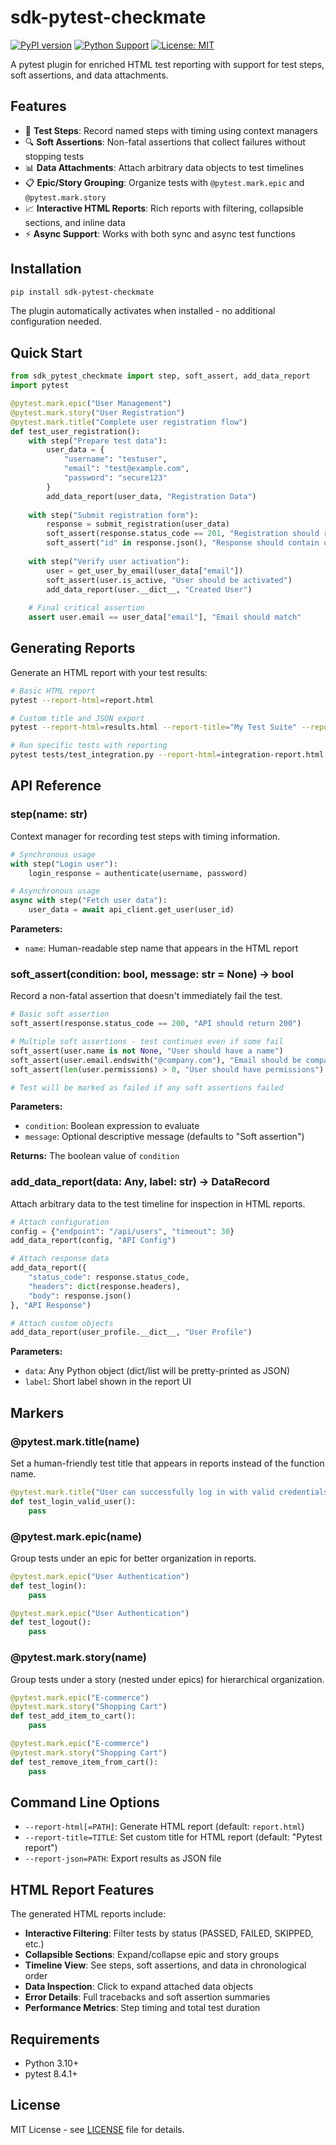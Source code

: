 # sdk-pytest-checkmate

[![PyPI version](https://badge.fury.io/py/sdk-pytest-checkmate.svg)](https://badge.fury.io/py/sdk-pytest-checkmate)
[![Python Support](https://img.shields.io/pypi/pyversions/sdk-pytest-checkmate.svg)](https://pypi.org/project/sdk-pytest-checkmate/)
[![License: MIT](https://img.shields.io/badge/License-MIT-yellow.svg)](https://opensource.org/licenses/MIT)

A pytest plugin for enriched HTML test reporting with support for test steps, soft assertions, and data attachments.

## Features

- 🔄 **Test Steps**: Record named steps with timing using context managers
- 🔍 **Soft Assertions**: Non-fatal assertions that collect failures without stopping tests
- 📊 **Data Attachments**: Attach arbitrary data objects to test timelines
- 📋 **Epic/Story Grouping**: Organize tests with `@pytest.mark.epic` and `@pytest.mark.story`
- 📈 **Interactive HTML Reports**: Rich reports with filtering, collapsible sections, and inline data
- ⚡ **Async Support**: Works with both sync and async test functions

## Installation

```bash
pip install sdk-pytest-checkmate
```

The plugin automatically activates when installed - no additional configuration needed.

## Quick Start

```python
from sdk_pytest_checkmate import step, soft_assert, add_data_report
import pytest

@pytest.mark.epic("User Management")
@pytest.mark.story("User Registration")
@pytest.mark.title("Complete user registration flow")
def test_user_registration():
    with step("Prepare test data"):
        user_data = {
            "username": "testuser",
            "email": "test@example.com",
            "password": "secure123"
        }
        add_data_report(user_data, "Registration Data")
    
    with step("Submit registration form"):
        response = submit_registration(user_data)
        soft_assert(response.status_code == 201, "Registration should return 201")
        soft_assert("id" in response.json(), "Response should contain user ID")
    
    with step("Verify user activation"):
        user = get_user_by_email(user_data["email"])
        soft_assert(user.is_active, "User should be activated")
        add_data_report(user.__dict__, "Created User")
    
    # Final critical assertion
    assert user.email == user_data["email"], "Email should match"
```

## Generating Reports

Generate an HTML report with your test results:

```bash
# Basic HTML report
pytest --report-html=report.html

# Custom title and JSON export
pytest --report-html=results.html --report-title="My Test Suite" --report-json=results.json

# Run specific tests with reporting
pytest tests/test_integration.py --report-html=integration-report.html
```

## API Reference

### step(name: str)

Context manager for recording test steps with timing information.

```python
# Synchronous usage
with step("Login user"):
    login_response = authenticate(username, password)

# Asynchronous usage  
async with step("Fetch user data"):
    user_data = await api_client.get_user(user_id)
```

**Parameters:**
- `name`: Human-readable step name that appears in the HTML report

### soft_assert(condition: bool, message: str = None) -> bool

Record a non-fatal assertion that doesn't immediately fail the test.

```python
# Basic soft assertion
soft_assert(response.status_code == 200, "API should return 200")

# Multiple soft assertions - test continues even if some fail
soft_assert(user.name is not None, "User should have a name")
soft_assert(user.email.endswith("@company.com"), "Email should be company domain")
soft_assert(len(user.permissions) > 0, "User should have permissions")

# Test will be marked as failed if any soft assertions failed
```

**Parameters:**
- `condition`: Boolean expression to evaluate
- `message`: Optional descriptive message (defaults to "Soft assertion")

**Returns:** The boolean value of `condition`

### add_data_report(data: Any, label: str) -> DataRecord

Attach arbitrary data to the test timeline for inspection in HTML reports.

```python
# Attach configuration
config = {"endpoint": "/api/users", "timeout": 30}
add_data_report(config, "API Config")

# Attach response data
add_data_report({
    "status_code": response.status_code,
    "headers": dict(response.headers),
    "body": response.json()
}, "API Response")

# Attach custom objects
add_data_report(user_profile.__dict__, "User Profile")
```

**Parameters:**
- `data`: Any Python object (dict/list will be pretty-printed as JSON)
- `label`: Short label shown in the report UI

## Markers

### @pytest.mark.title(name)

Set a human-friendly test title that appears in reports instead of the function name.

```python
@pytest.mark.title("User can successfully log in with valid credentials")
def test_login_valid_user():
    pass
```

### @pytest.mark.epic(name)

Group tests under an epic for better organization in reports.

```python
@pytest.mark.epic("User Authentication")
def test_login():
    pass

@pytest.mark.epic("User Authentication") 
def test_logout():
    pass
```

### @pytest.mark.story(name)

Group tests under a story (nested under epics) for hierarchical organization.

```python
@pytest.mark.epic("E-commerce")
@pytest.mark.story("Shopping Cart")
def test_add_item_to_cart():
    pass

@pytest.mark.epic("E-commerce")
@pytest.mark.story("Shopping Cart")
def test_remove_item_from_cart():
    pass
```

## Command Line Options

- `--report-html[=PATH]`: Generate HTML report (default: `report.html`)
- `--report-title=TITLE`: Set custom title for HTML report (default: "Pytest report")
- `--report-json=PATH`: Export results as JSON file

## HTML Report Features

The generated HTML reports include:

- **Interactive Filtering**: Filter tests by status (PASSED, FAILED, SKIPPED, etc.)
- **Collapsible Sections**: Expand/collapse epic and story groups
- **Timeline View**: See steps, soft assertions, and data in chronological order
- **Data Inspection**: Click to expand attached data objects
- **Error Details**: Full tracebacks and soft assertion summaries
- **Performance Metrics**: Step timing and total test duration

## Requirements

- Python 3.10+
- pytest 8.4.1+

## License

MIT License - see [LICENSE](LICENSE) file for details.
